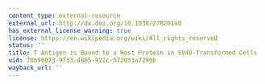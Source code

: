 ```yaml
---
content_type: external-resource
external_url: http://dx.doi.org/10.1038/278261a0
has_external_license_warning: true
license: https://en.wikipedia.org/wiki/All_rights_reserved
status: ''
title: T Antigen is Bound to a Host Protein in SV40-Transformed Cells
uid: 70b90873-9f33-4805-922c-572031a7290b
wayback_url: ''
---
```

